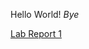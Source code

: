 Hello World!
*Bye*

[Lab Report 1](https://asdacdsfca.github.io/cse15l-lab-reports/lab-report-1-week-0.html)


